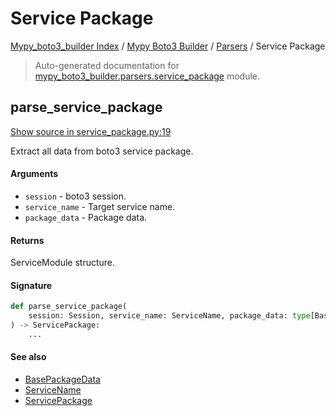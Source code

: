 # Service Package

[Mypy_boto3_builder Index](../../README.md#mypy_boto3_builder-index) /
[Mypy Boto3 Builder](../index.md#mypy-boto3-builder) /
[Parsers](./index.md#parsers) /
Service Package

> Auto-generated documentation for [mypy_boto3_builder.parsers.service_package](https://github.com/youtype/mypy_boto3_builder/blob/main/mypy_boto3_builder/parsers/service_package.py) module.

## parse_service_package

[Show source in service_package.py:19](https://github.com/youtype/mypy_boto3_builder/blob/main/mypy_boto3_builder/parsers/service_package.py#L19)

Extract all data from boto3 service package.

#### Arguments

- `session` - boto3 session.
- `service_name` - Target service name.
- `package_data` - Package data.

#### Returns

ServiceModule structure.

#### Signature

```python
def parse_service_package(
    session: Session, service_name: ServiceName, package_data: type[BasePackageData]
) -> ServicePackage:
    ...
```

#### See also

- [BasePackageData](../package_data.md#basepackagedata)
- [ServiceName](../service_name.md#servicename)
- [ServicePackage](../structures/service_package.md#servicepackage)




